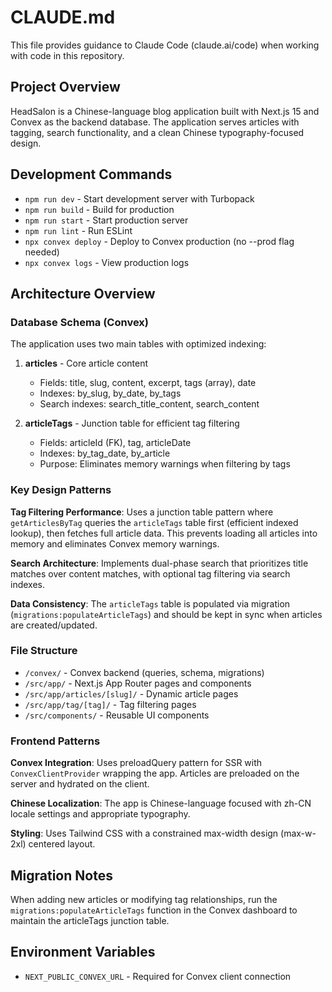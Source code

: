 # CLAUDE.md

This file provides guidance to Claude Code (claude.ai/code) when working with code in this repository.

## Project Overview

HeadSalon is a Chinese-language blog application built with Next.js 15 and Convex as the backend database. The application serves articles with tagging, search functionality, and a clean Chinese typography-focused design.

## Development Commands

- `npm run dev` - Start development server with Turbopack
- `npm run build` - Build for production
- `npm run start` - Start production server
- `npm run lint` - Run ESLint
- `npx convex deploy` - Deploy to Convex production (no --prod flag needed)
- `npx convex logs` - View production logs

## Architecture Overview

### Database Schema (Convex)
The application uses two main tables with optimized indexing:

1. **articles** - Core article content
   - Fields: title, slug, content, excerpt, tags (array), date
   - Indexes: by_slug, by_date, by_tags
   - Search indexes: search_title_content, search_content

2. **articleTags** - Junction table for efficient tag filtering
   - Fields: articleId (FK), tag, articleDate
   - Indexes: by_tag_date, by_article
   - Purpose: Eliminates memory warnings when filtering by tags

### Key Design Patterns

**Tag Filtering Performance**: Uses a junction table pattern where `getArticlesByTag` queries the `articleTags` table first (efficient indexed lookup), then fetches full article data. This prevents loading all articles into memory and eliminates Convex memory warnings.

**Search Architecture**: Implements dual-phase search that prioritizes title matches over content matches, with optional tag filtering via search indexes.

**Data Consistency**: The `articleTags` table is populated via migration (`migrations:populateArticleTags`) and should be kept in sync when articles are created/updated.

### File Structure

- `/convex/` - Convex backend (queries, schema, migrations)
- `/src/app/` - Next.js App Router pages and components
- `/src/app/articles/[slug]/` - Dynamic article pages
- `/src/app/tag/[tag]/` - Tag filtering pages
- `/src/components/` - Reusable UI components

### Frontend Patterns

**Convex Integration**: Uses preloadQuery pattern for SSR with `ConvexClientProvider` wrapping the app. Articles are preloaded on the server and hydrated on the client.

**Chinese Localization**: The app is Chinese-language focused with zh-CN locale settings and appropriate typography.

**Styling**: Uses Tailwind CSS with a constrained max-width design (max-w-2xl) centered layout.

## Migration Notes

When adding new articles or modifying tag relationships, run the `migrations:populateArticleTags` function in the Convex dashboard to maintain the articleTags junction table.

## Environment Variables

- `NEXT_PUBLIC_CONVEX_URL` - Required for Convex client connection